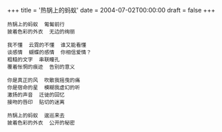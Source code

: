 +++
title = '热锅上的蚂蚁'
date = 2004-07-02T00:00:00
draft = false
+++

<div class="poem">

```
热锅上的蚂蚁  匍匐前行
披着色彩的外衣  无边的绚丽

我不懂  云霓的不懂  谁又能看懂
谈感情  蝴蝶的感情  你相信爱情？
粗糙的文字  串联瞳孔
覆着怅惘的痕迹  告别的意义

你是真正的风  吹散我摇曳的痛
你是宿命的星  模糊我虚幻的听
激扬的声音  迁徙的回忆
接吻的唇印  贴切的迷离

热锅上的蚂蚁  逡巡来去
披着色彩的外衣  公开的秘密
```

</div>
